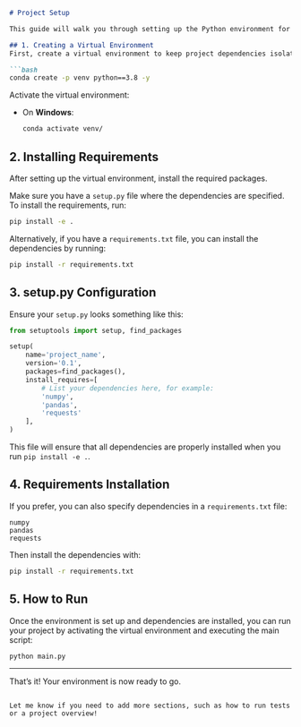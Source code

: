 
```markdown
# Project Setup

This guide will walk you through setting up the Python environment for this project using `venv`, installing the required dependencies, and creating necessary configuration files.

## 1. Creating a Virtual Environment
First, create a virtual environment to keep project dependencies isolated.

```bash
conda create -p venv python==3.8 -y
```

Activate the virtual environment:

- On **Windows**:
  ```bash
  conda activate venv/
  ```

## 2. Installing Requirements
After setting up the virtual environment, install the required packages.

Make sure you have a `setup.py` file where the dependencies are specified. To install the requirements, run:

```bash
pip install -e .
```

Alternatively, if you have a `requirements.txt` file, you can install the dependencies by running:

```bash
pip install -r requirements.txt
```

## 3. setup.py Configuration

Ensure your `setup.py` looks something like this:

```python
from setuptools import setup, find_packages

setup(
    name='project_name',
    version='0.1',
    packages=find_packages(),
    install_requires=[
        # List your dependencies here, for example:
        'numpy',
        'pandas',
        'requests'
    ],
)
```

This file will ensure that all dependencies are properly installed when you run `pip install -e .`.

## 4. Requirements Installation
If you prefer, you can also specify dependencies in a `requirements.txt` file:

```
numpy
pandas
requests
```

Then install the dependencies with:

```bash
pip install -r requirements.txt
```

## 5. How to Run
Once the environment is set up and dependencies are installed, you can run your project by activating the virtual environment and executing the main script:

```bash
python main.py
```

---

That’s it! Your environment is now ready to go.
```

Let me know if you need to add more sections, such as how to run tests or a project overview!

